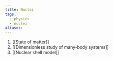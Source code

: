 ```yaml
---
title: Nuclei
tags:
  - physics
  - nuclei
aliases:
---
```


1. [[State of matter]]
2. [[Dimensionless study of many-body systems]]
3. [[Nuclear shell model]]
